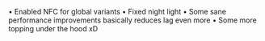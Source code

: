 



• Enabled NFC for global variants 
• Fixed night light
• Some sane performance improvements basically reduces lag even more
• Some more topping under the hood xD

